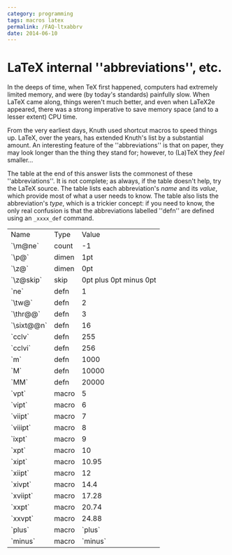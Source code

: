 ```yaml
---
category: programming
tags: macros latex
permalink: /FAQ-ltxabbrv
date: 2014-06-10
---
```


# LaTeX internal ''abbreviations'', etc.

In the deeps of time, when TeX first happened, computers had
extremely limited memory, and were (by today's standards) painfully
slow.  When LaTeX came along, things weren't much better, and even
when LaTeX2e appeared, there was a strong imperative to save memory
space (and to a lesser extent) CPU time.

From the very earliest days, Knuth used shortcut macros to speed
things up.  LaTeX, over the years, has extended Knuth's list by a
substantial amount.  An interesting feature  of the ''abbreviations'' is
that on paper, they may look longer than the thing they stand for;
however, to (La)TeX they _feel_ smaller&hellip;

The table at the end of this answer lists the commonest of these
''abbreviations''.  It is not complete; as always, if the table
doesn't help, try the LaTeX source.  The table lists each
abbreviation's _name_ and its _value_, which provide most of
what a user needs to know.  The table also lists the abbreviation's
_type_, which is a trickier concept: if you need to know, the
only real confusion is that the abbreviations labelled ''defn'' are
defined using an `_xxxx_def` command.

<table><tbody>
<tr><td>Name </td><td> Type </td><td> Value </td></tr>
<tr><td>`\m@ne` </td><td> count </td><td> -1 </td></tr>
<tr><td>`\p@`  </td><td> dimen </td><td> 1pt </td></tr>
<tr><td>`\z@`  </td><td> dimen </td><td> 0pt </td></tr>
<tr><td>`\z@skip` </td><td> skip </td><td> 0pt plus 0pt minus 0pt </td></tr>
<tr><td>`ne` </td><td> defn </td><td> 1 </td></tr>
<tr><td>`\tw@` </td><td> defn </td><td> 2</td></tr>
<tr><td>`\thr@@` </td><td> defn </td><td> 3 </td></tr>
<tr><td>`\sixt@@n` </td><td> defn </td><td> 16 </td></tr>
<tr><td>`cclv` </td><td> defn </td><td> 255 </td></tr>
<tr><td>`cclvi` </td><td> defn </td><td> 256 </td></tr>
<tr><td>`m` </td><td> defn </td><td> 1000 </td></tr>
<tr><td>`M` </td><td> defn </td><td> 10000 </td></tr>
<tr><td>`MM` </td><td> defn </td><td> 20000 </td></tr>
<tr><td>`vpt` </td><td> macro </td><td> 5 </td></tr>
<tr><td>`vipt` </td><td> macro </td><td> 6 </td></tr>
<tr><td>`viipt` </td><td> macro </td><td> 7 </td></tr>
<tr><td>`viiipt` </td><td> macro </td><td> 8 </td></tr>
<tr><td>`ixpt` </td><td> macro </td><td> 9 </td></tr>
<tr><td>`xpt` </td><td> macro </td><td> 10 </td></tr>
<tr><td>`xipt` </td><td> macro </td><td> 10.95 </td></tr>
<tr><td>`xiipt` </td><td> macro </td><td> 12 </td></tr>
<tr><td>`xivpt` </td><td> macro </td><td> 14.4 </td></tr>
<tr><td>`xviipt` </td><td> macro </td><td> 17.28 </td></tr>
<tr><td>`xxpt` </td><td> macro </td><td> 20.74 </td></tr>
<tr><td>`xxvpt` </td><td> macro </td><td> 24.88 </td></tr>
<tr><td>`plus` </td><td> macro </td><td> `plus` </td></tr>
<tr><td>`minus` </td><td> macro </td><td> `minus` </td></tr>
</tbody></table>

